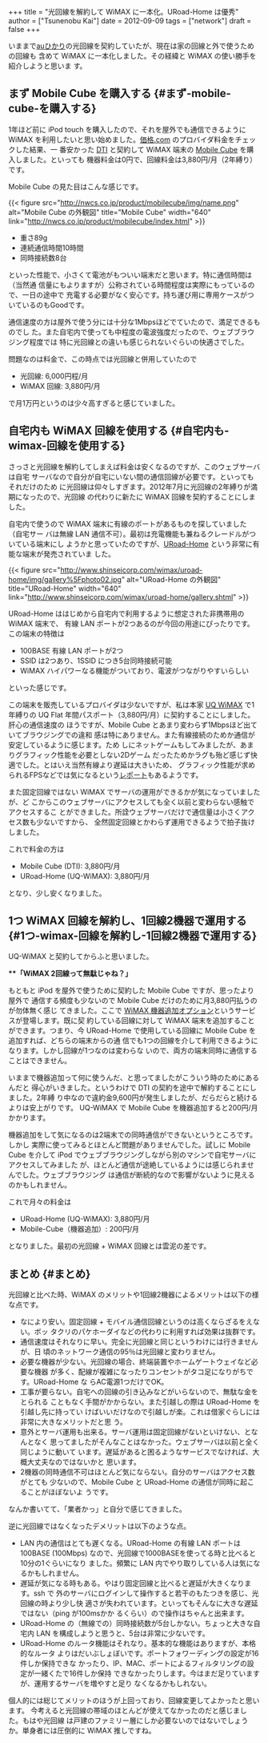 +++
title = "光回線を解約して WiMAX に一本化。URoad-Home は優秀"
author = ["Tsunenobu Kai"]
date = 2012-09-09
tags = ["network"]
draft = false
+++

いままで[auひかり](http://www.auhikari.jp/)の光回線を契約していたが、現在は家の回線と外で使うための回線も
含めて WiMAX に一本化しました。その経緯と WiMAX の使い勝手を紹介しようと思いま
す。
<!--more-->


## まず Mobile Cube を購入する {#まず-mobile-cube-を購入する}

1年ほど前に iPod touch を購入したので、それを屋外でも通信できるように WiMAX
を利用したいと思い始めました。[価格.com](http://kakaku.com/) のプロバイダ料金をチェックした結果、一
番安かった [DTI](http://dream.jp/) と契約して WiMAX 端末の [Mobile Cube](http://nwcs.co.jp/product/mobilecube/) を購入しました。といっても
機器料金は0円で、回線料金は3,880円/月（2年縛り）です。

Mobile Cube の見た目はこんな感じです。

{{< figure src="http://nwcs.co.jp/product/mobilecube/img/name.png" alt="Mobile Cube の外観図" title="Mobile Cube" width="640" link="http://nwcs.co.jp/product/mobilecube/index.html" >}}

-   重さ89g
-   連続通信時間10時間
-   同時接続数8台

といった性能で、小さくて電池がもついい端末だと思います。特に通信時間は（当然通
信量にもよりますが）公称されている時間程度は実際にもっているので、一日の途中で
充電する必要がなく安心です。持ち運び用に専用ケースがついているのもGoodです。

通信速度の方は屋外で使う分には十分な1Mbpsほどでていたので、満足できるものでし
た。また自宅内で使っても中程度の電波強度だったので、ウェブブラウジング程度では
特に光回線との違いも感じられないぐらいの快適さでした。

問題なのは料金で、この時点では光回線と併用していたので

-   光回線: 6,000円程/月
-   WiMAX 回線: 3,880円/月

で月1万円というのは少々高すぎると感じていました。


## 自宅内も WiMAX 回線を使用する {#自宅内も-wimax-回線を使用する}

さっさと光回線を解約してしまえば料金は安くなるのですが、このウェブサーバは自宅
サーバなので自分が自宅にいない間の通信回線が必要です。といってもそれだけのため
に光回線は仰々しすぎます。2012年7月に光回線の2年縛りが満期になったので、光回線
の代わりに新たに WiMAX 回線を契約することにしました。

自宅内で使うので WiMAX 端末に有線のポートがあるものを探していました（自宅サー
バは無線 LAN 通信不可）。最初は充電機能も兼ねるクレードルがついている端末にし
ようかと思っていたのですが、[URoad-Home](http://www.shinseicorp.com/wimax/uroad-home/index.shtml) という非常に有能な端末が発売されていま
した。

{{< figure src="http://www.shinseicorp.com/wimax/uroad-home/img/gallery%5Fphoto02.jpg" alt="URoad-Home の外観図" title="URoad-Home" width="640" link="http://www.shinseicorp.com/wimax/uroad-home/gallery.shtml" >}}

URoad-Home ははじめから自宅内で利用するように想定された非携帯用の WiMAX 端末で、
有線 LAN ポートが2つあるのが今回の用途にぴったりです。この端末の特徴は

-   100BASE 有線 LAN ポートが2つ
-   SSID は2つあり、1SSID につき5台同時接続可能
-   WiMAX ハイパワーなる機能がついており、電波がつながりやすいらしい

といった感じです。

この端末を販売しているプロバイダは少ないですが、私は本家 [UQ WiMAX](http://www.uqwimax.jp/) で1年縛りの
UQ Flat 年間パスポート（3,880円/月）に契約することにしました。肝心の通信速度の
ほうですが、Mobile Cube とあまり変わらず1Mbpsほど出ていてブラウジングでの違和
感は特にありません。また有線接続のためか通信が安定しているように感じます。ため
しにネットゲームもしてみましたが、あまりグラフィック性能を必要としない2Dゲーム
だったためかラグも殆ど感じず快適でした。とはいえ当然有線より遅延は大きいため、
グラフィック性能が求められるFPSなどでは気になるという[レポート](http://www.4gamer.net/games/032/G003289/20120328097/)もあるようです。

また固定回線ではない WiMAX でサーバの運用ができるかが気になっていましたが、ど
こからこのウェブサーバにアクセスしても全く以前と変わらない感触でアクセスするこ
とができました。所詮ウェブサーバだけで通信量は小さくアクセス数も少ないですから、
全然固定回線とかわらず運用できるようで拍子抜けしました。

これで料金の方は

-   Mobile Cube (DTI): 3,880円/月
-   URoad-Home (UQ-WiMAX): 3,880円/月

となり、少し安くなりました。


## 1つ WiMAX 回線を解約し、1回線2機器で運用する {#1つ-wimax-回線を解約し-1回線2機器で運用する}

UQ-WiMAX と契約してからふと思いました。

**\*\*「WiMAX 2回線って無駄じゃね？」**

もともと iPod を屋外で使うために契約した Mobile Cube ですが、思ったより屋外で
通信する頻度も少ないので Mobile Cube だけのために月3,880円払うのが勿体無く感じ
てきました。ここで [WiMAX 機器追加オプション](http://www.uqwimax.jp/service/price/option04.html)というサービスが登場します。既に契
約している回線に対して WiMAX 端末を追加することができます。つまり、今
URoad-Home で使用している回線に Mobile Cube を追加すれば、どちらの端末からの通
信でも1つの回線を介して利用できるようになります。しかし回線が1つなのは変わらな
いので、両方の端末同時に通信することはできません。

いままで機器追加って何に使うんだ、と思ってましたがこういう時のためにあるんだと
得心がいきました。というわけで DTI の契約を途中で解約することにしました。2年縛
り中なので違約金9,600円が発生しましたが、だらだらと続けるよりは安上がりです。
UQ-WiMAX で Mobile Cube を機器追加すると200円/月かかります。

機器追加をして気になるのは2端末での同時通信ができないというところです。しかし
実際に使ってみるとほとんど問題がありませんでした。試しに Mobile Cube を介して
iPod でウェブブラウジングしながら別のマシンで自宅サーバにアクセスしてみました
が、ほとんど通信が途絶しているようには感じられませんでした。ウェブブラウジング
は通信が断続的なので影響がないように見えるのかもしれません。

これで月々の料金は

-   URoad-Home (UQ-WiMAX): 3,880円/月
-   Mobile-Cube（機器追加）: 200円/月

となりました。最初の光回線 + WiMAX 回線とは雲泥の差です。


## まとめ {#まとめ}

光回線と比べた時、WiMAX のメリットや1回線2機器によるメリットは以下の様な点です。

-   なにより安い。固定回線 + モバイル通信回線というのは高くならざるをえない。ボッ
    タクリのパケホーダイなどの代わりに利用すれば効果は抜群です。
-   通信速度はそれなりに早い。完全に光回線と同じというわけには行きませんが、日
    頃のネットワーク通信の95％は光回線と変わりません。
-   必要な機器が少ない。光回線の場合、終端装置やホームゲートウェイなど必要な機器
    が多く、配線が複雑になったりコンセントがタコ足になりがちです。URoad-Home な
    らAC電源1つだけでOK。
-   工事が要らない。自宅への回線の引き込みなどがいらないので、無駄な金をとられる
    こともなく手間がかからない。また引越しの際は URoad-Home を引越し先に持ってい
    けばいいだけなので引越しが楽。これは借家ぐらしには非常に大きなメリットだと思
    う。
-   意外とサーバ運用も出来る。サーバ運用は固定回線がないといけない、となんとなく
    思ってましたがそんなことはなかった。ウェブサーバは以前と全く同じように動いて
    います。遅延があると困るようなサービスでなければ、大概大丈夫なのではないかと
    思います。
-   2機器の同時通信不可はほとんど気にならない。自分のサーバはアクセス数がとても
    少ないので、Mobile Cube と URoad-Home の通信が同時に起こることがほぼないよ
    うです。

なんか書いてて、「業者かっ」と自分で感じてきました。

逆に光回線ではなくなったデメリットは以下のような点。

-   LAN 内の通信はとても遅くなる。URoad-Home の有線 LAN ポートは100BASE
    (100Mbps) なので、光回線で1000BASEを使ってる時と比べると10分の1ぐらいになり
    ました。頻繁に LAN 内でやり取りしている人は気になるかもしれません。
-   遅延が気になる時もある。やはり固定回線と比べると遅延が大きくなります。ssh で
    外のサーバにログインして操作すると若干のもたつきを感じ、光回線の時より少し快
    適さが失われています。といってもそんなに大きな遅延ではない（ping が100msかか
    るくらい）ので操作はちゃんと出来ます。
-   URoad-Home の（無線での）同時接続数が5台しかない。ちょっと大きな自宅内 LAN
    を構成しようと思うと、5台は非常に少ないです。
-   URoad-Home のルータ機能はそれなり。基本的な機能はありますが、本格的なルータ
    よりはだいぶしょぼいです。ポートフォワーディングの設定が16件しか保持できな
    かったり、IP、MAC、ポートによるフィルタリングの設定が一緒くたで16件しか保持
    できなかったりします。今はまだ足りていますが、運用するサーバを増やすと足り
    なくなるかもしれない。

個人的には総じてメリットのほうが上回っており、回線変更してよかったと思います。
今考えると光回線の帯域のほとんどが使えてなかったのだと感じました。もはや光回線
は戸建のファミリー層にしか必要ないのではないでしょうか。単身者には圧倒的に
WiMAX 推しですね。